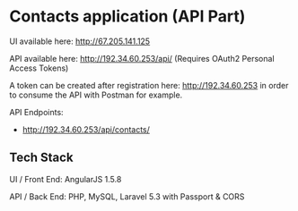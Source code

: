 # Contacts application (API Part)

UI available here: <a href="http://67.205.141.125" target="_blank">http://67.205.141.125</a>

API available here: <a href="http://192.34.60.253/api/" target="_blank">http://192.34.60.253/api/</a> (Requires OAuth2 Personal Access Tokens)

A token can be created after registration here: <a href="http://192.34.60.253" target="_blank">http://192.34.60.253</a> in order to consume the API with Postman for example.

API Endpoints:
- http://192.34.60.253/api/contacts/

## Tech Stack

UI / Front End: AngularJS 1.5.8

API / Back End: PHP, MySQL, Laravel 5.3 with Passport & CORS
